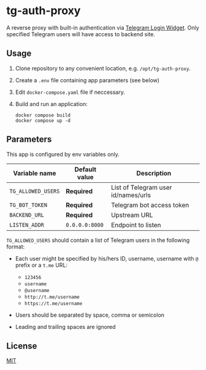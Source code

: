 # tg-auth-proxy

A reverse proxy with built-in authentication via [Telegram Login Widget](https://core.telegram.org/widgets/login).
Only specified Telegram users will have access to backend site.

## Usage

1. Clone repository to any convenient location, e.g. `/opt/tg-auth-proxy`.
2. Create a `.env` file containing app parameters (see below)
3. Edit `docker-compose.yaml` file if neccessary.
4. Build and run an application:

   ```shell
   docker compose build
   docker compose up -d 
   ```

## Parameters

This app is configured by env variables only.

| Variable name      | Default value  | Description                         |
| ------------------ | -------------- | ----------------------------------- |
| `TG_ALLOWED_USERS` | **Required**   | List of Telegram user id/names/urls |
| `TG_BOT_TOKEN`     | **Required**   | Telegram bot access token           |
| `BACKEND_URL`      | **Required**   | Upstream URL                        |
| `LISTEN_ADDR`      | `0.0.0.0:8000` | Endpoint to listen                  |

`TG_ALLOWED_USERS` should contain a list of Telegram users in the following format:

* Each user might be specified by his/hers ID, username, username with `@` prefix or a `t.me` URL:

  * `123456`
  * `username`
  * `@username`
  * `http://t.me/username`
  * `https://t.me/username`

* Users should be separated by space, comma or semicolon
* Leading and trailing spaces are ignored

## License

[MIT](LICENSE)
